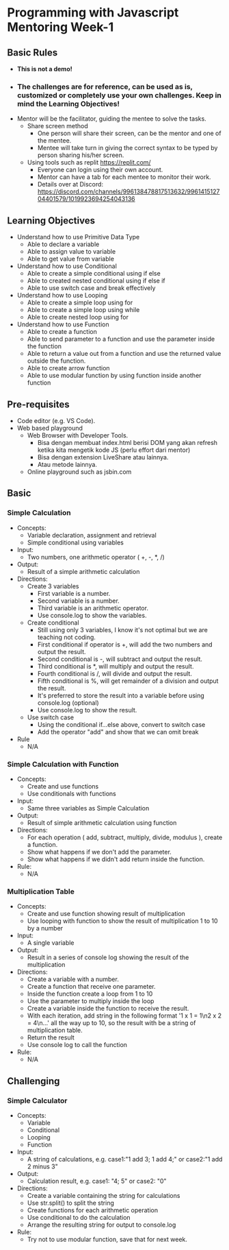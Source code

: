 # Programming with Javascript Mentoring Week-1

## Basic Rules
- **This is not a demo!**
- ### **The challenges are for reference, can be used as is, customized or completely use your own challenges. Keep in mind the Learning Objectives!**
- Mentor will be the facilitator, guiding the mentee to solve the tasks.
  - Share screen method
    - One person will share their screen, can be the mentor and one of the mentee.
    - Mentee will take turn in giving the correct syntax to be typed by person sharing his/her screen.
  - Using tools such as replit https://replit.com/
    - Everyone can login using their own account.
    - Mentor can have a tab for each mentee to monitor their work.
    - Details over at Discord: https://discord.com/channels/996138478817513632/996141512704401579/1019923694254043136

## Learning Objectives

- Understand how to use Primitive Data Type
    - Able to declare a variable
    - Able to assign value to variable
    - Able to get value from variable
- Understand how to use Conditional
    - Able to create a simple conditional using if else
    - Able to created nested conditional using if else if
    - Able to use switch case and break effectively
- Understand how to use Looping
    - Able to create a simple loop using for
    - Able to create a simple loop using while
    - Able to create nested loop using for
- Understand how to use Function
    - Able to create a function
    - Able to send parameter to a function and use the parameter inside the function
    - Able to return a value out from a function and use the returned value outside the function.
    - Able to create arrow function
    - Able to use modular function by using function inside another function

## Pre-requisites

- Code editor (e.g. VS Code).
- Web based playground
    - Web Browser with Developer Tools.
        - Bisa dengan membuat index.html berisi DOM yang akan refresh ketika kita mengetik kode JS (perlu effort dari mentor)
        - Bisa dengan extension LiveShare atau lainnya.
        - Atau metode lainnya.
    - Online playground such as jsbin.com

## Basic

### Simple Calculation
- Concepts: 
  - Variable declaration, assignment and retrieval
  - Simple conditional using variables
- Input: 
  - Two numbers, one arithmetic operator ( +, -, *, /)
- Output:
  - Result of a simple arithmetic calculation
- Directions: 
  - Create 3 variables
    - First variable is a number.
    - Second variable is a number.
    - Third variable is an arithmetic operator.
    - Use console.log to show the variables.
  - Create conditional
    - Still using only 3 variables, I know it's not optimal but we are teaching not coding.
    - First conditional if operator is +, will add the two numbers and output the result.
    - Second conditional is -, will subtract and output the result.
    - Third conditional is *, will multiply and output the result.
    - Fourth conditional is /, will divide and output the result.
    - Fifth conditional is %, will get remainder of a division and output the result.
    - It's preferred to store the result into a variable before using console.log (optional)
    - Use console.log to show the result.
  - Use switch case
    - Using the conditional if...else above, convert to switch case
    - Add the operator "add" and show that we can omit break
- Rule
  - N/A

### Simple Calculation with Function
- Concepts: 
  - Create and use functions
  - Use conditionals with functions
- Input: 
  - Same three variables as Simple Calculation
- Output: 
  - Result of simple arithmetic calculation using function
- Directions:
  - For each operation ( add, subtract, multiply, divide, modulus ), create a function.
  - Show what happens if we don't add the parameter.
  - Show what happens if we didn't add return inside the function.
- Rule:
  - N/A

### Multiplication Table
- Concepts: 
  - Create and use function showing result of multiplication
  - Use looping with function to show the result of multiplication 1 to 10 by a number
- Input: 
  - A single variable
- Output: 
  - Result in a series of console log showing the result of the multiplication
- Directions:
  - Create a variable with a number.
  - Create a function that receive one parameter.
  - Inside the function create a loop from 1 to 10
  - Use the parameter to multiply inside the loop
  - Create a variable inside the function to receive the result.
  - With each iteration, add string in the following format '1 x 1 = 1\n2 x 2 = 4\n...' all the way up to 10, so the result with be a string of multiplication table.
  - Return the result
  - Use console log to call the function
- Rule:
  - N/A

## Challenging

### Simple Calculator
- Concepts: 
  - Variable
  - Conditional
  - Looping
  - Function
- Input: 
  - A string of calculations, e.g. case1:"1 add 3; 1 add 4;" or case2:"1 add 2 minus 3"
- Output:
  - Calculation result, e.g. case1: "4; 5" or case2: "0"
- Directions:
  - Create a variable containing the string for calculations
  - Use str.split() to split the string
  - Create functions for each arithmetic operation
  - Use conditional to do the calculation
  - Arrange the resulting string for output to console.log
- Rule:
  - Try not to use modular function, save that for next week.
